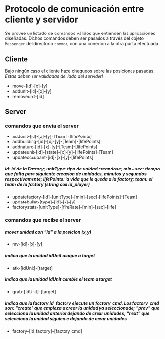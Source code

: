 # Protocolo de comunicación entre cliente y servidor

Se provee un listado de comandos válidos que entienden las aplicaciones diseñadas. Dichos comandos deben ser pasados a través del objeto `Messenger` del directorio `common`, con una conexión a la otra punta efectuada.

## Cliente
Bajo ningún caso el cliente hace chequeos sobre las posiciones pasadas. *Estas deben ser validadas del lado del servidor!*

- move-[id]-[x]-[y]
- addunit-[id]-[x]-[y]
- removeunit-[id]


## Server

### comandos que envia el server
- addunit-[id]-[x]-[y]-[Team]-[lifePoints]
- addbuilding-[id]-[x]-[y]-[Team]-[lifePoints]
- addnature-[id]-[x]-[y]-[Team]-[lifePoints]
- updateunit-[id]-[state]-[x]-[y]-[lifePoints]-[Team]
- updateoccupant-[id]-[x]-[y]-[lifePoints]
##### id: id de la Factory; unitType: tipo de unidad creandose; min - sec: tiempo que falta para siguiente creacion de unidades, minutos y segundos respectivamente; lifePoints: la vida que le queda a la factory; team: el team de la factory (string con id_player)
- updatefactory-[id]-[unitType]-[min]-[sec]-[lifePoints]-[Team]
- updatebullet-[type]-[id]-[x]-[y]
- factorystats-[unitType]-[fireRate]-[min]-[sec]-[life]

### comandos que recibe el server
##### mover unidad con "id" a la posicion (x,y)
- mv-[id]-[x]-[y]
##### indica que la unidad idUnit ataque a target
- atk-[idUnit]-[target]
##### indica que la unidad idUnit cambie el team a target
- grab-[idUnit]-[target]
##### indica que la factory id_factory ejecute un factory_cmd. Los factory_cmd son: "create" que empieza a crear la unidad ya seleccionada; "prev" que selecciona la unidad anterior dejando de crear unidades; "next" que selecciona la unidad siguiente dejando de crear unidades
- factory-[id_factory]-[factory_cmd]